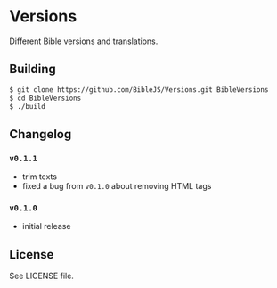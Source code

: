 Versions
========

Different Bible versions and translations.

## Building

```sh
$ git clone https://github.com/BibleJS/Versions.git BibleVersions
$ cd BibleVersions
$ ./build
```

## Changelog

### `v0.1.1`
 - trim texts
 - fixed a bug from `v0.1.0` about removing HTML tags

### `v0.1.0`
 - initial release

## License
See LICENSE file.
